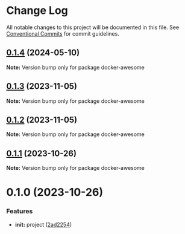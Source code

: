 # Change Log

All notable changes to this project will be documented in this file.
See [Conventional Commits](https://conventionalcommits.org) for commit guidelines.

## [0.1.4](https://github.com/docker-awesome/docker-awesome/compare/docker-awesome@0.1.3...docker-awesome@0.1.4) (2024-05-10)

**Note:** Version bump only for package docker-awesome

## [0.1.3](https://github.com/docker-awesome/docker-awesome/compare/docker-awesome@0.1.2...docker-awesome@0.1.3) (2023-11-05)

**Note:** Version bump only for package docker-awesome

## [0.1.2](https://github.com/docker-awesome/docker-awesome/compare/docker-awesome@0.1.1...docker-awesome@0.1.2) (2023-11-05)

**Note:** Version bump only for package docker-awesome

## [0.1.1](https://github.com/docker-awesome/docker-awesome/compare/docker-awesome@0.1.0...docker-awesome@0.1.1) (2023-10-26)

**Note:** Version bump only for package docker-awesome

# 0.1.0 (2023-10-26)

### Features

- **init:** project ([2ad2254](https://github.com/docker-awesome/docker-awesome/commit/2ad2254f8628c7a60200e46ac69a8a2ab7a649f4))
